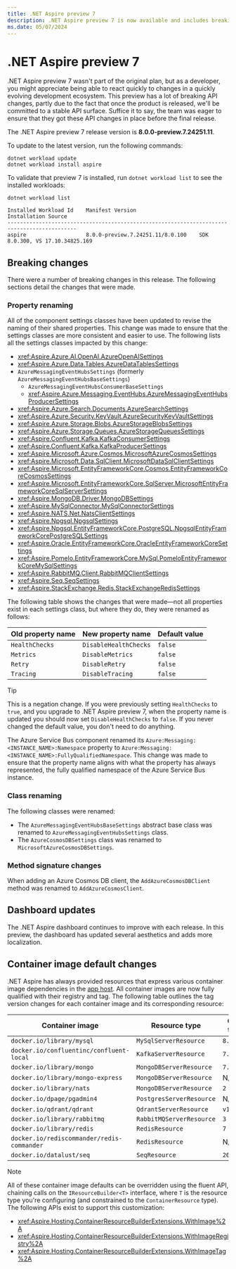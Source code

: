 ```yaml
---
title: .NET Aspire preview 7
description: .NET Aspire preview 7 is now available and includes breaking changes.
ms.date: 05/07/2024
---
```


# .NET Aspire preview 7

.NET Aspire preview 7 wasn't part of the original plan, but as a developer, you might appreciate being able to react quickly to changes in a quickly evolving development ecosystem. This preview has a lot of breaking API changes, partly due to the fact that once the product is released, we'll be committed to a stable API surface. Suffice it to say, the team was eager to ensure that they got these API changes in place before the final release.

The .NET Aspire preview 7 release version is **8.0.0-preview.7.24251.11**.

To update to the latest version, run the following commands:

```dotnetcli
dotnet workload update
dotnet workload install aspire
```

To validate that preview 7 is installed, run `dotnet workload list` to see the installed workloads:

```dotnetcli
dotnet workload list

Installed Workload Id    Manifest Version                    Installation Source
--------------------------------------------------------------------------------------------
aspire                   8.0.0-preview.7.24251.11/8.0.100    SDK 8.0.300, VS 17.10.34825.169
```

## Breaking changes

There were a number of breaking changes in this release. The following sections detail the changes that were made.

### Property renaming

All of the component settings classes have been updated to revise the naming of their shared properties. This change was made to ensure that the settings classes are more consistent and easier to use. The following lists all the settings classes impacted by this change:

- <xref:Aspire.Azure.AI.OpenAI.AzureOpenAISettings>
- <xref:Aspire.Azure.Data.Tables.AzureDataTablesSettings>
- `AzureMessagingEventHubsSettings` (formerly `AzureMessagingEventHubsBaseSettings`)
  - `AzureMessagingEventHubsConsumerBaseSettings`
  - <xref:Aspire.Azure.Messaging.EventHubs.AzureMessagingEventHubsProducerSettings>
- <xref:Aspire.Azure.Search.Documents.AzureSearchSettings>
- <xref:Aspire.Azure.Security.KeyVault.AzureSecurityKeyVaultSettings>
- <xref:Aspire.Azure.Storage.Blobs.AzureStorageBlobsSettings>
- <xref:Aspire.Azure.Storage.Queues.AzureStorageQueuesSettings>
- <xref:Aspire.Confluent.Kafka.KafkaConsumerSettings>
- <xref:Aspire.Confluent.Kafka.KafkaProducerSettings>
- <xref:Aspire.Microsoft.Azure.Cosmos.MicrosoftAzureCosmosSettings>
- <xref:Aspire.Microsoft.Data.SqlClient.MicrosoftDataSqlClientSettings>
- <xref:Aspire.Microsoft.EntityFrameworkCore.Cosmos.EntityFrameworkCoreCosmosSettings>
- <xref:Aspire.Microsoft.EntityFrameworkCore.SqlServer.MicrosoftEntityFrameworkCoreSqlServerSettings>
- <xref:Aspire.MongoDB.Driver.MongoDBSettings>
- <xref:Aspire.MySqlConnector.MySqlConnectorSettings>
- <xref:Aspire.NATS.Net.NatsClientSettings>
- <xref:Aspire.Npgsql.NpgsqlSettings>
- <xref:Aspire.Npgsql.EntityFrameworkCore.PostgreSQL.NpgsqlEntityFrameworkCorePostgreSQLSettings>
- <xref:Aspire.Oracle.EntityFrameworkCore.OracleEntityFrameworkCoreSettings>
- <xref:Aspire.Pomelo.EntityFrameworkCore.MySql.PomeloEntityFrameworkCoreMySqlSettings>
- <xref:Aspire.RabbitMQ.Client.RabbitMQClientSettings>
- <xref:Aspire.Seq.SeqSettings>
- <xref:Aspire.StackExchange.Redis.StackExchangeRedisSettings>

The following table shows the changes that were made—not all properties exist in each settings class, but where they do, they were renamed as follows:

| Old property name | New property name     | Default value |
|-------------------|-----------------------|---------------|
| `HealthChecks`    | `DisableHealthChecks` | `false`       |
| `Metrics`         | `DisableMetrics`      | `false`       |
| `Retry`           | `DisableRetry`        | `false`       |
| `Tracing`         | `DisableTracing`      | `false`       |

> [!TIP]
> This is a negation change. If you were previously setting `HealthChecks` to `true`, and you upgrade to .NET Aspire preview 7, when the property name is updated you should now set `DisableHealthChecks` to `false`. If you never changed the default value, you don't need to do anything.

The Azure Service Bus component renamed its `Azure:Messaging:<INSTANCE_NAME>:Namespace` property to `Azure:Messaging:<INSTANCE_NAME>:FullyQualifiedNamespace`. This change was made to ensure that the property name aligns with what the property has always represented, the fully qualified namespace of the Azure Service Bus instance.

### Class renaming

The following classes were renamed:

- The `AzureMessagingEventHubsBaseSettings` abstract base class was renamed to `AzureMessagingEventHubsSettings` class.
- The `AzureCosmosDBSettings` class was renamed to `MicrosoftAzureCosmosDBSettings`.

### Method signature changes

When adding an Azure Cosmos DB client, the `AddAzureCosmosDBClient` method was renamed to `AddAzureCosmosClient`.

## Dashboard updates

The .NET Aspire dashboard continues to improve with each release. In this preview, the dashboard has updated several aesthetics and adds more localization.

## Container image default changes

.NET Aspire has always provided resources that express various container image dependencies in the [app host](../fundamentals/app-host-overview.md). All container images are now fully qualified with their registry and tag. The following table outlines the tag version changes for each container image and its corresponding resource:

| Container image | Resource type | Old tag | New tag |
|--|--|--|--|
| `docker.io/library/mysql` | `MySqlServerResource` | `8.3.0` | `8.3` |
| `docker.io/confluentinc/confluent-local` | `KafkaServerResource` | `7.6.0` | `7.6.1` |
| `docker.io/library/mongo` | `MongoDBServerResource` | `7.0.5` | `7.0` |
| `docker.io/library/mongo-express` | `MongoDBServerResource` | N/A | `1.0` |
| `docker.io/library/nats` | `MongoDBServerResource` | `2` | `2.10` |
| `docker.io/dpage/pgadmin4` | `PostgresServerResource` | N/A | `8.5` |
| `docker.io/qdrant/qdrant` | `QdrantServerResource` | `v1.8.3` | `v1.8.4` |
| `docker.io/library/rabbitmq` | `RabbitMQServerResource` | `3` | `3.13` |
| `docker.io/library/redis` | `RedisResource` | `7` | `7.2` |
| `docker.io/rediscommander/redis-commander` | `RedisResource` | N/A | `latest` |
| `docker.io/datalust/seq` | `SeqResource` | `2024.1` | `2024.2` |

> [!NOTE]
> All of these container image defaults can be overridden using the fluent API, chaining calls on the `IResourceBuilder<T>` interface, where `T` is the resource type you're configuring (and constrained to the `ContainerResource` type). The following APIs exist to support this customization:
>
> - <xref:Aspire.Hosting.ContainerResourceBuilderExtensions.WithImage%2A>
> - <xref:Aspire.Hosting.ContainerResourceBuilderExtensions.WithImageRegistry%2A>
> - <xref:Aspire.Hosting.ContainerResourceBuilderExtensions.WithImageTag%2A>
